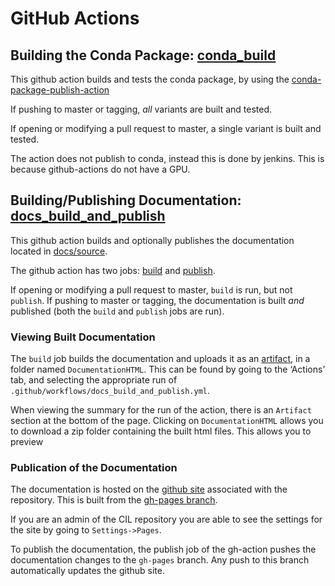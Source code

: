 # GitHub Actions

## Building the Conda Package: [conda_build](https://github.com/TomographicImaging/CIL/blob/master/.github/workflows/conda_build.yml)
This github action builds and tests the conda package, by using the [conda-package-publish-action](https://github.com/paskino/conda-package-publish-action)

If pushing to master or tagging, *all* variants are built and tested.

If opening or modifying a pull request to master, a single variant is built and tested.

The action does not publish to conda, instead this is done by jenkins. This is because github-actions do not have a GPU.

## Building/Publishing Documentation: [docs_build_and_publish](https://github.com/TomographicImaging/CIL/blob/master/.github/workflows/docs_build_and_publish.yml)

This github action builds and optionally publishes the documentation located in [docs/source](https://github.com/TomographicImaging/CIL/tree/master/docs/source). 

The github action has two jobs:
[build](https://github.com/TomographicImaging/CIL/blob/39b6f7a722afb6d5f0e2d47a99ce8266378c2a65/.github/workflows/docs_build_and_publish.yml#L12)
and [publish](https://github.com/TomographicImaging/CIL/blob/39b6f7a722afb6d5f0e2d47a99ce8266378c2a65/.github/workflows/docs_build_and_publish.yml#L40).

If opening or modifying a pull request to master, `build` is run, but not `publish`.
If pushing to master or tagging, the documentation is built *and* published (both the `build` and `publish` jobs are run).

### Viewing Built Documentation
The `build` job builds the documentation and uploads it as an [artifact](https://github.com/TomographicImaging/CIL/blob/39b6f7a722afb6d5f0e2d47a99ce8266378c2a65/.github/workflows/docs_build_and_publish.yml#L36),
in a folder named `DocumentationHTML`.
This can be found by going to the ‘Actions’ tab, and selecting the appropriate run of `.github/workflows/docs_build_and_publish.yml`.

When viewing the summary for the run of the action, there is an `Artifact` section at the bottom of the page.
Clicking on `DocumentationHTML` allows you to download a zip folder containing the built html files. This allows you to preview

### Publication of the Documentation
The documentation is hosted on the [github site](https://tomographicimaging.github.io/CIL/) associated with the repository.
This is built from the [gh-pages branch](https://github.com/TomographicImaging/CIL/tree/gh-pages). 

If you are an admin of the CIL repository you are able to see the settings for the site by going to `Settings->Pages`.

To publish the documentation, the publish job of the gh-action pushes the documentation changes to the `gh-pages` branch.
Any push to this branch automatically updates the github site.


